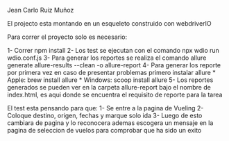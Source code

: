 Jean Carlo Ruiz Muñoz

El projecto esta montando en un esqueleto construido con webdriverIO

Para correr el proyecto solo es necesario:

1- Correr npm install
2- Los test se ejecutan con el comando npx wdio run wdio.conf.js
3- Para generar los reportes se realiza el comando allure generate allure-results --clean -o allure-report
4- Para generar los reporte por primera vez en caso de presentar problemas primero instalar allure 
    * Apple: brew install allure
    * Windows: scoop install allure
5- Los reportes generados se pueden ver en la carpeta allure-report bajo el nombre de index.html, es aqui donde se encuentra el requisito de reporte para la tarea 



El test esta pensando para que:
1- Se entre a la pagina de Vueling
2- Coloque destino, origen, fechas y marque solo ida
3- Luego de esto cambiara de pagina y lo reconocera ademas escogera un mensaje en la pagina de seleccion de vuelos para comprobar que ha sido un exito